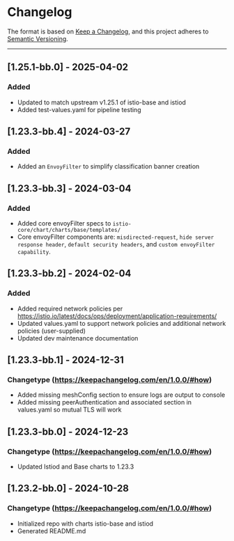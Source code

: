 # Changelog

The format is based on [Keep a Changelog](https://keepachangelog.com/en/1.0.0/), and this project adheres to [Semantic Versioning](https://semver.org/spec/v2.0.0.html).

---

## [1.25.1-bb.0] - 2025-04-02

### Added

- Updated to match upstream v1.25.1 of istio-base and istiod
- Added test-values.yaml for pipeline testing


## [1.23.3-bb.4] - 2024-03-27

### Added

- Added an `EnvoyFilter` to simplify classification banner creation

## [1.23.3-bb.3] - 2024-03-04

### Added

- Added core envoyFilter specs to `istio-core/chart/charts/base/templates/`
- Core envoyFilter components are: `misdirected-request`, `hide server response header`, `default security headers`, and `custom envoyFilter capability`.

## [1.23.3-bb.2] - 2024-02-04

### Added

- Added required network policies per <https://istio.io/latest/docs/ops/deployment/application-requirements/>
- Updated values.yaml to support network policies and additional network policies (user-supplied)
- Updated dev maintenance documentation

## [1.23.3-bb.1] - 2024-12-31

### Changetype (<https://keepachangelog.com/en/1.0.0/#how>)

- Added missing meshConfig section to ensure logs are output to console
- Added missing peerAuthentication and associated section in values.yaml so mutual TLS will work

## [1.23.3-bb.0] - 2024-12-23

### Changetype (<https://keepachangelog.com/en/1.0.0/#how>)

- Updated Istiod and Base charts to 1.23.3

## [1.23.2-bb.0] - 2024-10-28

### Changetype (<https://keepachangelog.com/en/1.0.0/#how>)

- Initialized repo with charts istio-base and istiod
- Generated README.md
